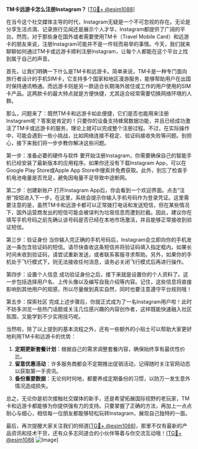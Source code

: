 **TM卡远游卡怎么注册Instagram？** [[TG💪+ @esim1088](https://t.me/s/esim1088)]

在当今这个社交媒体主导的时代，Instagram无疑是一个不可忽视的存在。无论是分享生活点滴、记录旅行见闻还是展示个人才华，Instagram都提供了广阔的平台。然而，对于那些身在国外或者需要使用TM卡（Travel Mobile Card）和远游卡的朋友来说，注册Instagram可能并不是一件轻而易举的事情。今天，我们就来聊聊如何通过TM卡或远游卡顺利注册Instagram，让每个人都能在这个平台上找到属于自己的声音。

首先，让我们明确一下什么是TM卡和远游卡。简单来说，TM卡是一种专门面向旅行者设计的手机SIM卡，它支持多个国家和地区漫游服务，能够帮助用户在出国时保持通讯畅通。而远游卡则是另一款适合长期海外居住或工作的用户使用的SIM卡产品。这两款卡的最大特点就是方便快捷，尤其适合经常需要切换网络环境的人群。

那么，问题来了：既然TM卡和远游卡如此便捷，它们是否也能用来注册Instagram呢？答案是肯定的！只要你的设备支持蜂窝数据功能，并且已经成功激活了TM卡或远游卡的服务，理论上就可以完成整个注册过程。不过，在实际操作中，可能会遇到一些小挑战，比如网络连接不稳定、验证码接收失败等问题。别担心，接下来我们将一步步教你解决这些问题。

第一步：准备必要的硬件与软件
要开始注册Instagram，你需要确保自己的智能手机已经安装了最新版本的应用程序。如果你还没有下载Instagram App，可以在Google Play Store或Apple App Store中搜索并免费获取。此外，别忘了检查手机电池电量是否充足，避免因电量不足导致中途断网。

第二步：创建新账户
打开Instagram App后，你会看到一个欢迎界面。点击“注册”按钮进入下一步。在这里，系统会提示你输入手机号码作为登录凭证。这里需要注意的是，虽然TM卡和远游卡都可以正常拨打电话和发送短信，但在某些情况下，国外运营商发出的短信可能会被误判为垃圾信息而遭到拦截。因此，建议你在填写手机号码之前先确认该号码是否已经在本地市场激活，并且能够正常接收到验证短信。

第三步：验证身份
当你输入完正确的手机号码后，Instagram会立即向你的手机发送一条包含验证码的短信。请尽快查收这条短信并将验证码填入指定框内。如果长时间未收到验证码，请尝试重新发送，或者联系客服寻求帮助。另外，如果你的手机处于飞行模式下，则无法接收任何消息，请务必关闭飞行模式后再进行操作。

第四步：设置个人信息
成功验证身份之后，接下来就是设置你的个人资料了。这一步包括选择用户名、上传头像以及编写自我介绍等内容。记住，这些信息将直接影响到其他用户的观感，所以尽量做到真实自然，同时也要注意遵守平台规则哦！

第五步：探索社区
完成上述步骤后，你就正式成为了一名Instagram用户啦！此时不妨多浏览一些热门话题或关注几位感兴趣的内容创作者，这样既能快速融入社区氛围，又能学到不少实用技巧呢。

当然啦，除了以上提到的基本流程之外，还有一些额外的小贴士可以帮助大家更好地利用TM卡和远游卡的优势：

1. **定期更新套餐计划**：根据自己的需求调整套餐内容，确保始终享有最优性价比。
2. **留意优惠活动**：许多服务商都会不定期推出促销活动，记得随时关注官网动态以获取第一手资讯。
3. **备份重要数据**：无论何时何地，都要养成定期备份的习惯，以防万一发生意外情况造成损失。

总之，无论你是初次接触社交媒体的新手，还是希望拓展国际视野的老玩家，TM卡和远游卡都能够为你提供强有力的支持。只要掌握了正确的方法，再加上一点点耐心与细心，相信每一位朋友都能够轻松玩转Instagram，展现自己独特的一面。

最后，再次提醒大家关注我们的频道[[TG💪+ @esim1088](https://t.me/s/esim1088)]，那里不仅有最新的产品资讯和技术干货，还有众多志同道合的小伙伴等着与你交流互动哦！[[TG💪+ @esim1088](https://t.me/s/esim1088) ![Image](https://i.postimg.cc/4NQfJmqS/Snipaste-2025-05-13-00-14-12.png)]